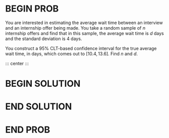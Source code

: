 # BEGIN PROB

You are interested in estimating the average wait time between an
interview and an internship offer being made. You take a random sample
of $n$ internship offers and find that in this sample, the average wait
time is $d$ days and the standard deviation is 4 days.

You construct a 95% CLT-based confidence interval for the true average
wait time, in days, which comes out to $[10.4, 13.6]$. Find $n$ and $d$.

::: center
:::

# BEGIN SOLUTION

# END SOLUTION

# END PROB